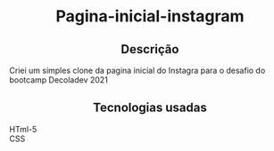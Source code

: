 <h1 align='center'>Pagina-inicial-instagram</h1>
<h2 align='center'>Descrição</h2>

<p>Criei um simples clone da pagina inicial do Instagra para o desafio do bootcamp Decoladev 2021
<h2 align='center'>Tecnologias usadas</h2>
HTml-5 <br>
CSS <br>

